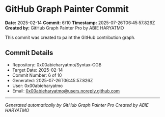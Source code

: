 # GitHub Graph Painter Commit

**Date:** 2025-02-14
**Commit:** 6/10
**Timestamp:** 2025-07-26T06:45:57.826Z
**Created by:** GitHub Graph Painter Pro by ABIE HARYATMO

This commit was created to paint the GitHub contribution graph.

## Commit Details
- Repository: 0x00abieharyatmo/Syntax-CGB
- Target Date: 2025-02-14
- Commit Number: 6 of 10
- Generated: 2025-07-26T06:45:57.826Z
- User: 0x00abieharyatmo
- Email: 0x00abieharyatmo@users.noreply.github.com

---
*Generated automatically by GitHub Graph Painter Pro*
*Created by ABIE HARYATMO*
